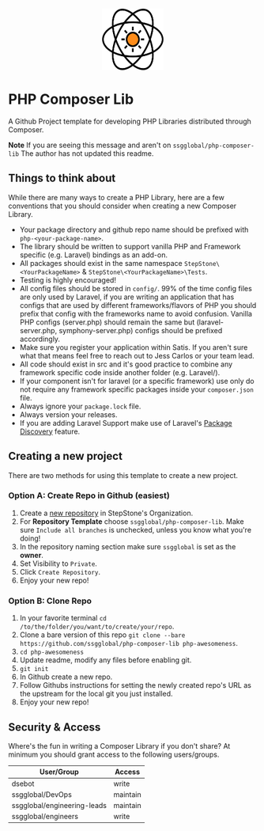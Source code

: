 <p align="center"><img width="124" height="124" src="atom.png" /></p>

# PHP Composer Lib
A Github Project template for developing PHP Libraries distributed through Composer.

**Note** If you are seeing this message and aren't on `ssgglobal/php-composer-lib` The author has not updated this readme.

## Things to think about
While there are many ways to create a PHP Library, here are a few conventions that you should consider when creating a new Composer Library.

- Your package directory and github repo name should be prefixed with `php-<your-package-name>`.
- The library should be written to support vanilla PHP and Framework specific (e.g. Laravel) bindings as an add-on.
- All packages should exist in the same namespace `StepStone\<YourPackageName>` & `StepStone\<YourPackageName>\Tests`.
- Testing is highly encouraged!
- All config files should be stored in `config/`. 99% of the time config files are only used by Laravel, if you are writing an application that has configs that are used by different frameworks/flavors of PHP you should prefix that config with the frameworks name to avoid confusion. Vanilla PHP configs (server.php) should remain the same but (laravel-server.php, symphony-server.php) configs should be prefixed accordingly.
- Make sure you register your application within Satis. If you aren't sure what that means feel free to reach out to Jess Carlos or your team lead.
- All code should exist in src and it's good practice to combine any framework specific code inside another folder (e.g. Laravel/).
- If your component isn't for laravel (or a specific framework) use only do not require any framework specific packages inside your `composer.json` file.
- Always ignore your `package.lock` file.
- Always version your releases.
- If you are adding Laravel Support make use of Laravel's [Package Discovery](https://laravel.com/docs/8.x/packages#package-discovery) feature.

## Creating a new project
There are two methods for using this template to create a new project.

### Option A: Create Repo in Github (easiest)

1. Create a [new repository](https://github.com/organizations/ssgglobal/repositories/new) in StepStone's Organization.
2. For **Repository Template** choose `ssgglobal/php-composer-lib`. Make sure `Include all branches` is unchecked, unless you know what you're doing!
3. In the repository naming section make sure `ssgglobal` is set as the **owner**.
4. Set Visibility to `Private`.
5. Click `Create Repository`.
6. Enjoy your new repo!

### Option B: Clone Repo
1. In your favorite terminal `cd /to/the/folder/you/want/to/create/your/repo`.
2. Clone a bare version of this repo `git clone --bare https://github.com/ssgglobal/php-composer-lib php-awesomeness`.
3. `cd php-awesomeness`
4. Update readme, modify any files before enabling git.
5. `git init`
6. In Github create a new repo.
7. Follow Githubs instructions for setting the newly created repo's URL as the upstream for the local git you just installed.
8. Enjoy your new repo!

## Security & Access
Where's the fun in writing a Composer Library if you don't share? At minimum you should grant access to the following users/groups.

| User/Group  | Access  |
|---|---|
| dsebot | write |
| ssgglobal/DevOps  | maintain  |
| ssgglobal/engineering-leads  | maintain |
| ssgglobal/engineers | write |